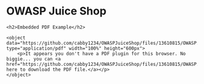 # OWASP Juice Shop
<!DOCTYPE html>
<html lang="en">
<head>
    <meta charset="UTF-8">
    <meta name="viewport" content="width=device-width, initial-scale=1.0">
    <title>PDF Embed Example</title>
</head>
<body>

    <h2>Embedded PDF Example</h2>

    <object data="https://github.com/cabby1234/OWASPJuiceShop/files/13610815/OWASP.Juice.Shop.pdf" type="application/pdf" width="100%" height="600px">
        <p>It appears you don't have a PDF plugin for this browser. No biggie... you can <a href="https://github.com/cabby1234/OWASPJuiceShop/files/13610815/OWASP.Juice.Shop.pdf">click here to download the PDF file.</a></p>
    </object>

</body>
</html>
